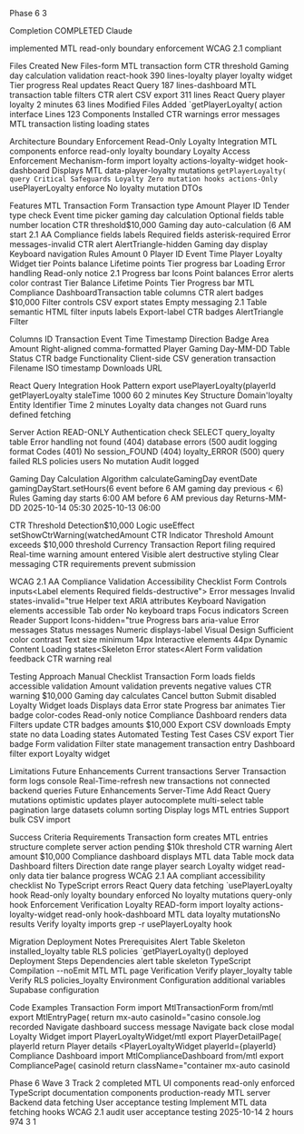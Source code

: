 Phase 6 3

Completion COMPLETED Claude

implemented MTL read-only boundary enforcement WCAG 2.1 compliant

Files Created New Files-form MTL transaction form CTR threshold Gaming day calculation validation react-hook 390 lines-loyalty player loyalty widget Tier progress Real updates React Query 187 lines-dashboard MTL transaction table filters CTR alert CSV export 311 lines React Query player loyalty 2 minutes 63 lines Modified Files Added `getPlayerLoyalty( action interface Lines 123 Components Installed CTR warnings error messages MTL transaction listing loading states

Architecture Boundary Enforcement Read-Only Loyalty Integration MTL components enforce read-only loyalty boundary Loyalty Access Enforcement Mechanism-form import loyalty actions-loyalty-widget hook-dashboard Displays MTL data-player-loyalty mutations `getPlayerLoyalty( query Critical Safeguards Loyalty Zero mutation hooks actions-Only `usePlayerLoyalty enforce No loyalty mutation DTOs

Features MTL Transaction Form Transaction type Amount Player ID Tender type check Event time picker gaming day calculation Optional fields table number location CTR threshold$10,000 Gaming day auto-calculation (6 AM start 2.1 AA Compliance fields labels Required fields asterisk-required Error messages-invalid CTR alert AlertTriangle-hidden Gaming day display Keyboard navigation Rules Amount 0 Player ID Event Time Player Loyalty Widget tier Points balance Lifetime points Tier progress bar Loading Error handling Read-only notice 2.1 Progress bar Icons Point balances Error alerts color contrast Tier Balance Lifetime Points Tier Progress bar MTL Compliance DashboardTransaction table columns CTR alert badges $10,000 Filter controls CSV export states Empty messaging 2.1 Table semantic HTML filter inputs labels Export-label CTR badges AlertTriangle Filter

Columns ID Transaction Event Time Timestamp Direction Badge Area Amount Right-aligned comma-formatted Player Gaming Day-MM-DD Table Status CTR badge Functionality Client-side CSV generation transaction Filename ISO timestamp Downloads URL

React Query Integration Hook Pattern export usePlayerLoyalty(playerId getPlayerLoyalty staleTime 1000 60 2 minutes Key Structure Domain'loyalty Entity Identifier Time 2 minutes Loyalty data changes not Guard runs defined fetching

Server Action READ-ONLY Authentication check SELECT query_loyalty table Error handling not found (404) database errors (500 audit logging format Codes (401) No session_FOUND (404) loyalty_ERROR (500) query failed RLS policies users No mutation Audit logged

Gaming Day Calculation Algorithm calculateGamingDay eventDate gamingDayStart.setHours(6 event before 6 AM gaming day previous < 6) Rules Gaming day starts 6:00 AM before 6 AM previous day Returns-MM-DD 2025-10-14 05:30 2025-10-13 06:00

CTR Threshold Detection$10,000 Logic useEffect setShowCtrWarning(watchedAmount CTR Indicator Threshold Amount exceeds $10,000 threshold Currency Transaction Report filing required Real-time warning amount entered Visible alert destructive styling Clear messaging CTR requirements prevent submission

WCAG 2.1 AA Compliance Validation Accessibility Checklist Form Controls inputs<Label elements Required fields-destructive"> Error messages Invalid states-invalid="true Helper text ARIA attributes Keyboard Navigation elements accessible Tab order No keyboard traps Focus indicators Screen Reader Support Icons-hidden="true Progress bars aria-value Error messages Status messages Numeric displays-label Visual Design Sufficient color contrast Text size minimum 14px Interactive elements 44px Dynamic Content Loading states<Skeleton Error states<Alert Form validation feedback CTR warning real

Testing Approach Manual Checklist Transaction Form loads fields accessible validation Amount validation prevents negative values CTR warning $10,000 Gaming day calculates Cancel button Submit disabled Loyalty Widget loads Displays data Error state Progress bar animates Tier badge color-codes Read-only notice Compliance Dashboard renders data Filters update CTR badges amounts $10,000 Export CSV downloads Empty state no data Loading states Automated Testing Test Cases CSV export Tier badge Form validation Filter state management transaction entry Dashboard filter export Loyalty widget

Limitations Future Enhancements Current transactions Server Transaction form logs console Real-Time-refresh new transactions not connected backend queries Future Enhancements Server-Time Add React Query mutations optimistic updates player autocomplete multi-select table pagination large datasets column sorting Display logs MTL entries Support bulk CSV import

Success Criteria Requirements Transaction form creates MTL entries structure complete server action pending $10k threshold CTR warning Alert amount $10,000 Compliance dashboard displays MTL data Table mock data Dashboard filters Direction date range player search Loyalty widget read-only data tier balance progress WCAG 2.1 AA compliant accessibility checklist No TypeScript errors React Query data fetching `usePlayerLoyalty hook Read-only loyalty boundary enforced No loyalty mutations query-only hook Enforcement Verification Loyalty READ-form import loyalty actions-loyalty-widget read-only hook-dashboard MTL data loyalty mutationsNo results Verify loyalty imports grep -r usePlayerLoyalty hook

Migration Deployment Notes Prerequisites Alert Table Skeleton installed_loyalty table RLS policies `getPlayerLoyalty() deployed Deployment Steps Dependencies alert table skeleton TypeScript Compilation --noEmit MTL MTL page Verification Verify player_loyalty table Verify RLS policies_loyalty Environment Configuration additional variables Supabase configuration

Code Examples Transaction Form import MtlTransactionForm from/mtl export MtlEntryPage( return mx-auto casinoId="casino console.log recorded Navigate dashboard success message Navigate back close modal Loyalty Widget import PlayerLoyaltyWidget/mtl export PlayerDetailPage( playerId return Player details <PlayerLoyaltyWidget playerId={playerId} Compliance Dashboard import MtlComplianceDashboard from/mtl export CompliancePage( casinoId return className="container mx-auto casinoId

Phase 6 Wave 3 Track 2 completed MTL UI components read-only enforced TypeScript documentation components production-ready MTL server Backend data fetching User acceptance testing Implement MTL data fetching hooks WCAG 2.1 audit user acceptance testing 2025-10-14 2 hours 974 3 1
